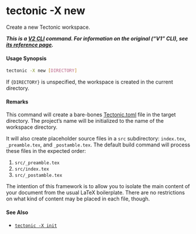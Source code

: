 # tectonic -X new

Create a new Tectonic workspace.

**_This is a [V2 CLI][v2cli-ref] command. For information on the original (“V1”
CLI), see [its reference page][v1cli-ref]._**

[v2cli-ref]: ../ref/v2cli.md
[v1cli-ref]: ../ref/v1cli.md

#### Usage Synopsis

```sh
tectonic -X new [DIRECTORY]
```

If `{DIRECTORY}` is unspecified, the workspace is created in the current
directory.

#### Remarks

This command will create a bare-bones [Tectonic.toml][tectonic-toml] file in the
target directory. The project’s name will be initialized to the name of the
workspace directory.

[tectonic-toml]: ../ref/tectonic-toml.md

It will also create placeholder source files in a `src` subdirectory:
`index.tex`, `_preamble.tex`, and `_postamble.tex`. The default build command
will process these files in the expected order:

1. `src/_preamble.tex`
2. `src/index.tex`
3. `src/_postamble.tex`

The intention of this framework is to allow you to isolate the main content of
your document from the usual LaTeX boilerplate. There are no restrictions on
what kind of content may be placed in each file, though.

#### See Also

- [`tectonic -X init`](./init.md)
